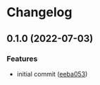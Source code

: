 # Changelog

## 0.1.0 (2022-07-03)


### Features

* initial commit ([eeba053](https://github.com/ooliver1/dichecker/commit/eeba0531b78f8db0a422c4ef34cb01e181899197))
